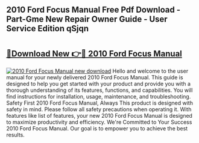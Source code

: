 ## 2010 Ford Focus Manual Free Pdf Download - Part-Gme New Repair Owner Guide - User Service Edition qSjqn

# <h2><a href="http://bc15255.oget.top/?id=2010+Ford+Focus+Manual">🔗Download New 👉🔴 2010 Ford Focus Manual</a></h2>

[![2010 Ford Focus Manual new download](https://i.imgur.com/5g1atiW.png)](http://bc15255.oget.top/?id=2010+Ford+Focus+Manual)
Hello and welcome to the user manual for your newly delivered 2010 Ford Focus Manual. This guide is designed to help you get started with your product and provide you with a thorough understanding of its features, functions, and capabilities. You will find instructions for installation, usage, maintenance, and troubleshooting. Safety First 2010 Ford Focus Manual, Always This product is designed with safety in mind. Please follow all safety precautions when operating it. With features like list of features, your new 2010 Ford Focus Manual is designed to maximize productivity and efficiency. We're Committed to Your Success 2010 Ford Focus Manual. Our goal is to empower you to achieve the best results.
